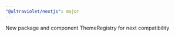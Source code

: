 ```yaml
---
"@ultraviolet/nextjs": major
---
```


New package and component ThemeRegistry for next compatibility
